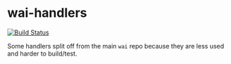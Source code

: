 # wai-handlers

[![Build Status](https://travis-ci.org/yesodweb/wai-handlers.svg?branch=master)](https://travis-ci.org/yesodweb/wai-handlers)

Some handlers split off from the main `wai` repo because they are less used and
harder to build/test.
